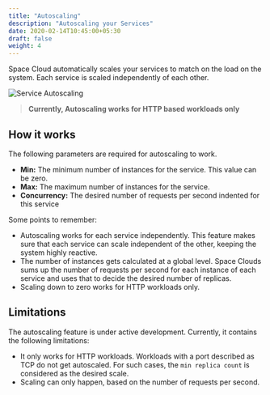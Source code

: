 ```yaml
---
title: "Autoscaling"
description: "Autoscaling your Services"
date: 2020-02-14T10:45:00+05:30
draft: false
weight: 4
---
```


Space Cloud automatically scales your services to match on the load on the system. Each service is scaled independently of each other.

![Service Autoscaling](/images/screenshots/service-autoscaling.png)

> **Currently, Autoscaling works for HTTP based workloads only**

## How it works

The following parameters are required for autoscaling to work.

- **Min:** The minimum number of instances for the service. This value can be zero.
- **Max:** The maximum number of instances for the service.
- **Concurrency:** The desired number of requests per second indented for this service

Some points to remember:

- Autoscaling works for each service independently. This feature makes sure that each service can scale independent of the other, keeping the system highly reactive.
- The number of instances gets calculated at a global level. Space Clouds sums up the number of requests per second for each instance of each service and uses that to decide the desired number of replicas.
- Scaling down to zero works for HTTP workloads only.

## Limitations

The autoscaling feature is under active development. Currently, it contains the following limitations:

- It only works for HTTP workloads. Workloads with a port described as TCP do not get autoscaled. For such cases, the `min replica count` is considered as the desired scale.
- Scaling can only happen, based on the number of requests per second.